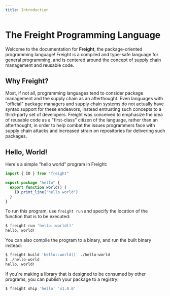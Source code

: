 ```yaml
---
title: Introduction
---
```


# The Freight Programming Language

Welcome to the documentation for **Freight**, the package-oriented programming
language! Freight is a compiled and type-safe language for general programming,
and is centered around the concept of supply chain management and reusable code.

## Why Freight?

Most, if not all, programming languages tend to consider package management and
the supply chain as an afterthought. Even languages with "official" package
managers and supply chain systems do not actually have syntax support for these
endeavors, instead entrusting such concepts to a third-party set of developers.
Freight was conceived to emphasize the idea of reusable code as a "first-class"
citizen of the language, rather than an afterthought, in order to help combat
the issues programmers face with supply chain attacks and increased strain
on repositories for delivering such packages.

## Hello, World!

Here's a simple "hello world" program in Freight:

```typescript
import { IO } from "freight"

export package "hello" {
  export function world() {
    IO.print_line("hello world")
  }
}
```

To run this program, use `freight run` and specify the location of the function
that is to be executed:

```sh
$ freight run 'hello::world()'
hello, world!
```

You can also compile the program to a binary, and run the built binary instead:

```sh
$ freight build 'hello::world()' ./hello-world
$ ./hello-world
hello, world!
```

If you're making a library that is designed to be consumed by other programs,
you can publish your package to a registry:

```sh
$ freight ship 'hello' 'v1.0.0'
```
